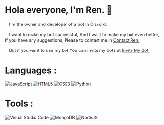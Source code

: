 # Hola everyone, I'm Ren. 💮
ㅤI'm the owner and developer of a bot in Discord.

ㅤI want to make my bot successful,  And I want to make my bot even better,  If you have any suggestions, Please to contact me in [Contact Ren.](https://discord.gg/FzECNwmfJS) 

ㅤBut if you want to use my bot  You can invite my bots at [Invite My Bot.](https://discord.com/oauth2/authorize?client_id=943496901356052500&permissions=517006163191&scope=bot%20applications.commands)

# Languages :

![JavaScript](https://img.shields.io/badge/javascript-%23323330.svg?style=for-the-badge&logo=javascript&logoColor=%23F7DF1E) 
![HTML5](https://img.shields.io/badge/html5-%23E34F26.svg?style=for-the-badge&logo=html5&logoColor=white) 
![CSS3](https://img.shields.io/badge/css3-%231572B6.svg?style=for-the-badge&logo=css3&logoColor=white) 
![Python](https://img.shields.io/badge/python-3670A0?style=for-the-badge&logo=python&logoColor=ffdd54) 

# Tools :

![Visual Studio Code](https://img.shields.io/badge/Visual%20Studio%20Code-0078d7.svg?style=for-the-badge&logo=visual-studio-code&logoColor=white)
![MongoDB](https://img.shields.io/badge/mongodb-47A248?style=for-the-badge&logo=mongodb&logoColor=white)
![NodeJS](https://img.shields.io/badge/node.js-6DA55F?style=for-the-badge&logo=node.js&logoColor=white) 

